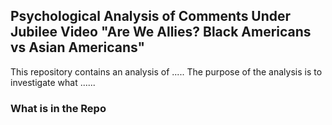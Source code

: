 ## Psychological Analysis of Comments Under Jubilee Video "Are We Allies? Black Americans vs Asian Americans"

This repository contains an analysis of ..... The purpose of the analysis is to investigate what ......


### What is in the Repo

